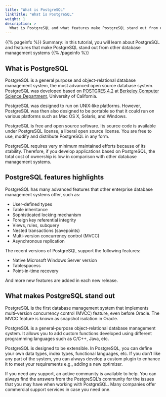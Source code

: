 ```yaml
---
title: "What is PostgreSQL"
linkTitle: "What is PostgreSQL"
weight: 1
description: >
  What is PostgreSQL and what features make PostgreSQL stand out from other database management system
---
```


{{% pageinfo %}}
Summary: in this tutorial, you will learn about PostgreSQL and features that make PostgreSQL stand out from other database management systems
{{% /pageinfo %}}

## What is PostgreSQL

PostgreSQL is a general purpose and object-relational database management system, the most advanced open source database system. PostgreSQL was developed based on [POSTGRES 4.2](https://dsf.berkeley.edu/postgres.html) at [Berkeley Computer Science Department](https://cs.berkeley.edu/), University of California.

PostgreSQL was designed to run on UNIX-like platforms. However, PostgreSQL was then also designed to be portable so that it could run on various platforms such as Mac OS X, Solaris, and Windows.

PostgreSQL is free and open source software. Its source code is available under PostgreSQL license, a liberal open source license. You are free to use, modify and distribute PostgreSQL in any form.

PostgreSQL requires very minimum maintained efforts because of its stability.  Therefore, if you develop applications based on PostgreSQL, the total cost of ownership is low in comparison with other database management systems.

## PostgreSQL features highlights

PostgreSQL has many advanced features that other enterprise database management systems offer, such as:

* User-defined types
* Table inheritance
* Sophisticated locking mechanism
* Foreign key referential integrity
* Views, rules, subquery
* Nested transactions (savepoints)
* Multi-version concurrency control (MVCC)
* Asynchronous replication

The recent versions of PostgreSQL support the following features:

* Native Microsoft Windows Server version
* Tablespacess
* Point-in-time recovery

And more new features are added in each new release.

## What makes PostgreSQL stand out

PostgreSQL is the first database management system that implements multi-version concurrency control (MVCC) feature, even before Oracle. The MVCC feature is known as snapshot isolation in Oracle.

PostgreSQL is a general-purpose object-relational database management system. It allows you to add custom functions developed using different programming languages such as C/C++, Java, etc.

PostgreSQL is designed to be extensible. In PostgreSQL, you can define your own data types, index types, functional languages, etc. If you don’t like any part of the system, you can always develop a custom plugin to enhance it to meet your requirements e.g., adding a new optimizer.

If you need any support, an active community is available to help. You can always find the answers from the PostgreSQL’s community for the issues that you may have when working with PostgreSQL. Many companies offer commercial support services in case you need one.